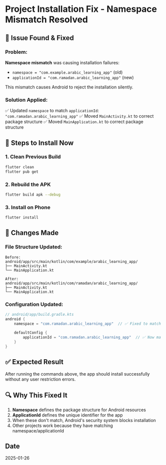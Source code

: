 # Project Installation Fix - Namespace Mismatch Resolved

## 🔧 Issue Found & Fixed

### Problem:
**Namespace mismatch** was causing installation failures:
- `namespace = "com.example.arabic_learning_app"` (old)
- `applicationId = "com.ramadan.arabic_learning_app"` (new)

This mismatch causes Android to reject the installation silently.

### Solution Applied:
✅ Updated `namespace` to match `applicationId`: `"com.ramadan.arabic_learning_app"`
✅ Moved `MainActivity.kt` to correct package structure
✅ Moved `MainApplication.kt` to correct package structure

## 🚀 Steps to Install Now

### 1. Clean Previous Build
```bash
flutter clean
flutter pub get
```

### 2. Rebuild the APK
```bash
flutter build apk --debug
```

### 3. Install on Phone
```bash
flutter install
```

## 📁 Changes Made

### File Structure Updated:
```
Before:
android/app/src/main/kotlin/com/example/arabic_learning_app/
├── MainActivity.kt
└── MainApplication.kt

After:
android/app/src/main/kotlin/com/ramadan/arabic_learning_app/
├── MainActivity.kt
└── MainApplication.kt
```

### Configuration Updated:
```kotlin
// android/app/build.gradle.kts
android {
    namespace = "com.ramadan.arabic_learning_app"  // ✅ Fixed to match applicationId
    
    defaultConfig {
        applicationId = "com.ramadan.arabic_learning_app"  // ✅ Now matches
    }
}
```

## ✅ Expected Result

After running the commands above, the app should install successfully without any user restriction errors.

## 🔍 Why This Fixed It

1. **Namespace** defines the package structure for Android resources
2. **ApplicationId** defines the unique identifier for the app
3. When these don't match, Android's security system blocks installation
4. Other projects work because they have matching namespace/applicationId

## Date
2025-01-26
